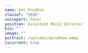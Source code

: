 ```yaml
---
name: Emi Prudhoe
classof: "2026"
voicepart: Tenor
position: Assistant Music Director
bio: ""
image: ""
portrait: /uploads/eprudhoe.webp
iscurrent: true
---
```

